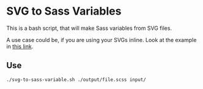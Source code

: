# SVG to Sass Variables

This is a bash script, that will make Sass variables from SVG files.

A use case could be, if you are using your SVGs inline. Look at the example in [this link][link-inline-svg].

## Use

```bash
./svg-to-sass-variable.sh ./output/file.scss input/
```

[link-inline-svg]: https://gist.github.com/steffenpedersen/66641c05e99b93d84d4296f8f5808b47
